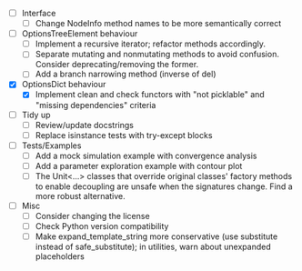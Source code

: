 - [ ] Interface
  - [ ] Change NodeInfo method names to be more semantically correct

- [ ] OptionsTreeElement behaviour
  - [ ] Implement a recursive iterator; refactor methods accordingly.
  - [ ] Separate mutating and nonmutating methods to avoid confusion.
        Consider deprecating/removing the former.
  - [ ] Add a branch narrowing method (inverse of del)

- [x] OptionsDict behaviour
  - [x] Implement clean and check functors with "not picklable" and
        "missing dependencies" criteria

- [ ] Tidy up
  - [ ] Review/update docstrings
  - [ ] Replace isinstance tests with try-except blocks

- [ ] Tests/Examples
  - [ ] Add a mock simulation example with convergence analysis
  - [ ] Add a parameter exploration example with contour plot
  - [ ] The Unit<...> classes that override original classes' factory methods
        to enable decoupling are unsafe when the signatures change.  Find
        a more robust alternative.

- [ ] Misc
  - [ ] Consider changing the license
  - [ ] Check Python version compatibility
  - [ ] Make expand_template_string more conservative (use substitute instead
        of safe_substitute); in utilities, warn about unexpanded placeholders